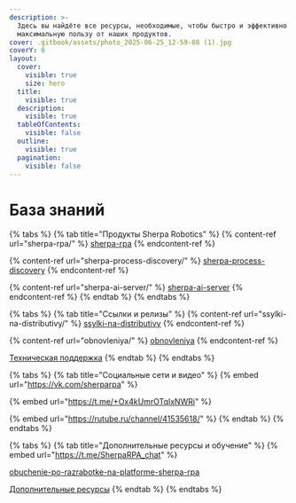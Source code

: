 ```yaml
---
description: >-
  Здесь вы найдёте все ресурсы, необходимые, чтобы быстро и эффективно получить
  максимальную пользу от наших продуктов.
cover: .gitbook/assets/photo_2025-06-25_12-59-08 (1).jpg
coverY: 0
layout:
  cover:
    visible: true
    size: hero
  title:
    visible: true
  description:
    visible: true
  tableOfContents:
    visible: false
  outline:
    visible: true
  pagination:
    visible: false
---
```


# База знаний

{% tabs %}
{% tab title="Продукты Sherpa Robotics" %}
{% content-ref url="sherpa-rpa/" %}
[sherpa-rpa](sherpa-rpa/)
{% endcontent-ref %}

{% content-ref url="sherpa-process-discovery/" %}
[sherpa-process-discovery](sherpa-process-discovery/)
{% endcontent-ref %}

{% content-ref url="sherpa-ai-server/" %}
[sherpa-ai-server](sherpa-ai-server/)
{% endcontent-ref %}
{% endtab %}
{% endtabs %}

{% tabs %}
{% tab title="Ссылки и релизы" %}
{% content-ref url="ssylki-na-distributivy/" %}
[ssylki-na-distributivy](ssylki-na-distributivy/)
{% endcontent-ref %}

{% content-ref url="obnovleniya/" %}
[obnovleniya](obnovleniya/)
{% endcontent-ref %}

[Техническая поддержка](mailto:support@sherparpa.ru)
{% endtab %}
{% endtabs %}

{% tabs %}
{% tab title="Социальные сети и видео" %}
{% embed url="https://vk.com/sherparpa" %}

{% embed url="https://t.me/+Ox4kUmrOTqIxNWRi" %}

{% embed url="https://rutube.ru/channel/41535618/" %}
{% endtab %}
{% endtabs %}

{% tabs %}
{% tab title="Дополнительные ресурсы и обучение" %}
{% embed url="https://t.me/SherpaRPA_chat" %}

[obuchenie-po-razrabotke-na-platforme-sherpa-rpa](obuchenie-po-razrabotke-na-platforme-sherpa-rpa/ "mention")

[Дополнительные ресурсы](soderzhanie.md)
{% endtab %}
{% endtabs %}

